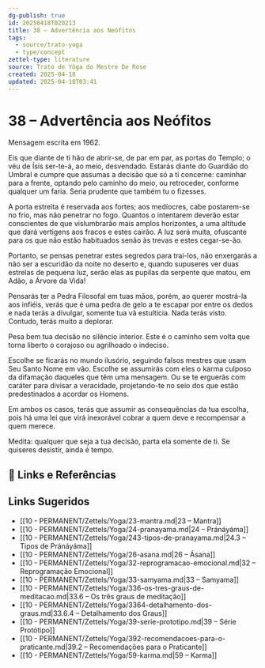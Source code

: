 ```yaml
---
dg-publish: true
id: 20250418T020213
title: 38 – Advertência aos Neófitos
tags:
  - source/trato-yoga
  - type/concept
zettel-type: literature
source: Trato de Yôga do Mestre De Rose
created: 2025-04-18
updated: 2025-04-18T03:41
---
```


# 38 – Advertência aos Neófitos

Mensagem escrita em 1962.

Eis que diante de ti hão de abrir-se, de par em par, as portas do Templo; o véu de Ísis ser-te-á, ao meio, desvendado. Estarás diante do Guardião do Umbral e cumpre que assumas a decisão que só a ti concerne: caminhar para a frente, optando pelo caminho do meio, ou retroceder, conforme qualquer um faria. Seria prudente que também tu o fizesses.

A porta estreita é reservada aos fortes; aos medíocres, cabe postarem-se no frio, mas não penetrar no fogo. Quantos o intentarem deverão estar conscientes de que vislumbrarão mais amplos horizontes, a uma altitude que dará vertigens aos fracos e estes cairão. A luz será muita, ofuscante para os que não estão habituados senão às trevas e estes cegar-se-ão.

Portanto, se pensas penetrar estes segredos para traí-los, não enxergarás a não ser a escuridão da noite no deserto e, quando supuseres ver duas estrelas de pequena luz, serão elas as pupilas da serpente que matou, em Adão, a Árvore da Vida!

Pensarás ter a Pedra Filosofal em tuas mãos, porém, ao querer mostrá-la aos infiéis, verás que é uma pedra de gelo a te escapar por entre os dedos e nada terás a divulgar, somente tua vã estultícia. Nada terás visto. Contudo, terás muito a deplorar.

Pesa bem tua decisão no silêncio interior. Este é o caminho sem volta que torna liberto o corajoso ou agrilhoado o indeciso.

Escolhe se ficarás no mundo ilusório, seguindo falsos mestres que usam Seu Santo Nome em vão. Escolhe se assumirás com eles o karma culposo da difamação daqueles que têm uma mensagem. Ou se te erguerás com caráter para divisar a veracidade, projetando-te no seio dos que estão predestinados a acordar os Homens.

Em ambos os casos, terás que assumir as consequências da tua escolha, pois há uma lei que virá inexorável cobrar a quem deve e recompensar a quem merece.

Medita: qualquer que seja a tua decisão, parta ela somente de ti. Se quiseres desistir, ainda é tempo.

## 🔗 Links e Referências

## Links Sugeridos

- [[10 - PERMANENT/Zettels/Yoga/23-mantra.md\|23 – Mantra]]
- [[10 - PERMANENT/Zettels/Yoga/24-pranayama.md\|24 – Pránáyáma]]
- [[10 - PERMANENT/Zettels/Yoga/243-tipos-de-pranayama.md\|24.3 – Tipos de Pránáyáma]]
- [[10 - PERMANENT/Zettels/Yoga/26-asana.md\|26 – Ásana]]
- [[10 - PERMANENT/Zettels/Yoga/32-reprogramacao-emocional.md\|32 – Reprogramação Emocional]]
- [[10 - PERMANENT/Zettels/Yoga/33-samyama.md\|33 – Samyama]]
- [[10 - PERMANENT/Zettels/Yoga/336-os-tres-graus-de-meditacao.md\|33.6 – Os três graus de meditação]]
- [[10 - PERMANENT/Zettels/Yoga/3364-detalhamento-dos-graus.md\|33.6.4 – Detalhamento dos Graus]]
- [[10 - PERMANENT/Zettels/Yoga/39-serie-prototipo.md\|39 – Série Protótipo]]
- [[10 - PERMANENT/Zettels/Yoga/392-recomendacoes-para-o-praticante.md\|39.2 – Recomendações para o Praticante]]
- [[10 - PERMANENT/Zettels/Yoga/59-karma.md\|59 – Karma]]